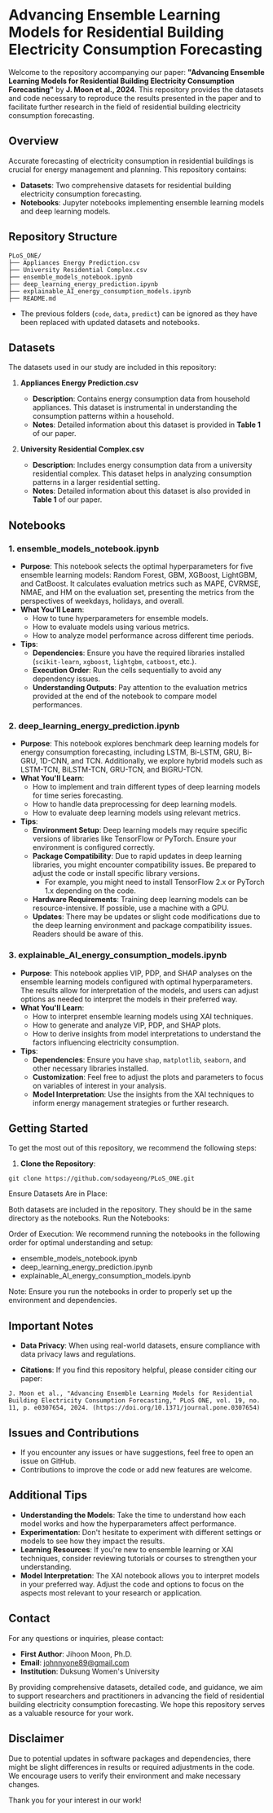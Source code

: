 # Advancing Ensemble Learning Models for Residential Building Electricity Consumption Forecasting

Welcome to the repository accompanying our paper: **"Advancing Ensemble Learning Models for Residential Building Electricity Consumption Forecasting"** by **J. Moon et al., 2024**. This repository provides the datasets and code necessary to reproduce the results presented in the paper and to facilitate further research in the field of residential building electricity consumption forecasting.

## Overview

Accurate forecasting of electricity consumption in residential buildings is crucial for energy management and planning. This repository contains:

- **Datasets**: Two comprehensive datasets for residential building electricity consumption forecasting.
- **Notebooks**: Jupyter notebooks implementing ensemble learning models and deep learning models.

## Repository Structure

```plaintext
PLoS_ONE/
├── Appliances Energy Prediction.csv
├── University Residential Complex.csv
├── ensemble_models_notebook.ipynb
├── deep_learning_energy_prediction.ipynb
├── explainable_AI_energy_consumption_models.ipynb
├── README.md
```

- The previous folders (`code`, `data`, `predict`) can be ignored as they have been replaced with updated datasets and notebooks.

## Datasets

The datasets used in our study are included in this repository:

1. **Appliances Energy Prediction.csv**
   - **Description**: Contains energy consumption data from household appliances. This dataset is instrumental in understanding the consumption patterns within a household.
   - **Notes**: Detailed information about this dataset is provided in **Table 1** of our paper.

2. **University Residential Complex.csv**
   - **Description**: Includes energy consumption data from a university residential complex. This dataset helps in analyzing consumption patterns in a larger residential setting.
   - **Notes**: Detailed information about this dataset is also provided in **Table 1** of our paper.

## Notebooks

### 1. ensemble_models_notebook.ipynb

- **Purpose**: This notebook selects the optimal hyperparameters for five ensemble learning models: Random Forest, GBM, XGBoost, LightGBM, and CatBoost. It calculates evaluation metrics such as MAPE, CVRMSE, NMAE, and HM on the evaluation set, presenting the metrics from the perspectives of weekdays, holidays, and overall.
- **What You'll Learn**:
  - How to tune hyperparameters for ensemble models.
  - How to evaluate models using various metrics.
  - How to analyze model performance across different time periods.
- **Tips**:
  - **Dependencies**: Ensure you have the required libraries installed (`scikit-learn`, `xgboost`, `lightgbm`, `catboost`, etc.).
  - **Execution Order**: Run the cells sequentially to avoid any dependency issues.
  - **Understanding Outputs**: Pay attention to the evaluation metrics provided at the end of the notebook to compare model performances.

### 2. deep_learning_energy_prediction.ipynb

- **Purpose**: This notebook explores benchmark deep learning models for energy consumption forecasting, including LSTM, Bi-LSTM, GRU, Bi-GRU, 1D-CNN, and TCN. Additionally, we explore hybrid models such as LSTM-TCN, BiLSTM-TCN, GRU-TCN, and BiGRU-TCN.
- **What You'll Learn**:
  - How to implement and train different types of deep learning models for time series forecasting.
  - How to handle data preprocessing for deep learning models.
  - How to evaluate deep learning models using relevant metrics.
- **Tips**:
  - **Environment Setup**: Deep learning models may require specific versions of libraries like TensorFlow or PyTorch. Ensure your environment is configured correctly.
  - **Package Compatibility**: Due to rapid updates in deep learning libraries, you might encounter compatibility issues. Be prepared to adjust the code or install specific library versions.
    - For example, you might need to install TensorFlow 2.x or PyTorch 1.x depending on the code.
  - **Hardware Requirements**: Training deep learning models can be resource-intensive. If possible, use a machine with a GPU.
  - **Updates**: There may be updates or slight code modifications due to the deep learning environment and package compatibility issues. Readers should be aware of this.

### 3. explainable_AI_energy_consumption_models.ipynb

- **Purpose**: This notebook applies VIP, PDP, and SHAP analyses on the ensemble learning models configured with optimal hyperparameters. The results allow for interpretation of the models, and users can adjust options as needed to interpret the models in their preferred way.
- **What You'll Learn**:
  - How to interpret ensemble learning models using XAI techniques.
  - How to generate and analyze VIP, PDP, and SHAP plots.
  - How to derive insights from model interpretations to understand the factors influencing electricity consumption.
- **Tips**:
  - **Dependencies**: Ensure you have `shap`, `matplotlib`, `seaborn`, and other necessary libraries installed.
  - **Customization**: Feel free to adjust the plots and parameters to focus on variables of interest in your analysis.
  - **Model Interpretation**: Use the insights from the XAI techniques to inform energy management strategies or further research.

## Getting Started

To get the most out of this repository, we recommend the following steps:

1. **Clone the Repository**:

```plaintext
git clone https://github.com/sodayeong/PLoS_ONE.git
```


Ensure Datasets Are in Place:

Both datasets are included in the repository. They should be in the same directory as the notebooks.
Run the Notebooks:

Order of Execution: We recommend running the notebooks in the following order for optimal understanding and setup:
- ensemble_models_notebook.ipynb
- deep_learning_energy_prediction.ipynb
- explainable_AI_energy_consumption_models.ipynb

Note: Ensure you run the notebooks in order to properly set up the environment and dependencies.

## Important Notes

- **Data Privacy**: When using real-world datasets, ensure compliance with data privacy laws and regulations.

- **Citations**: If you find this repository helpful, please consider citing our paper:

```plaintext
J. Moon et al., "Advancing Ensemble Learning Models for Residential Building Electricity Consumption Forecasting," PLoS ONE, vol. 19, no. 11, p. e0307654, 2024. (https://doi.org/10.1371/journal.pone.0307654)
```


## Issues and Contributions

- If you encounter any issues or have suggestions, feel free to open an issue on GitHub.
- Contributions to improve the code or add new features are welcome.

## Additional Tips

- **Understanding the Models**: Take the time to understand how each model works and how the hyperparameters affect performance.
- **Experimentation**: Don't hesitate to experiment with different settings or models to see how they impact the results.
- **Learning Resources**: If you're new to ensemble learning or XAI techniques, consider reviewing tutorials or courses to strengthen your understanding.
- **Model Interpretation**: The XAI notebook allows you to interpret models in your preferred way. Adjust the code and options to focus on the aspects most relevant to your research or application.

## Contact

For any questions or inquiries, please contact:

- **First Author**: Jihoon Moon, Ph.D.
- **Email**: johnnyone89@gmail.com
- **Institution**: Duksung Women's University

By providing comprehensive datasets, detailed code, and guidance, we aim to support researchers and practitioners in advancing the field of residential building electricity consumption forecasting. We hope this repository serves as a valuable resource for your work.

## Disclaimer

Due to potential updates in software packages and dependencies, there might be slight differences in results or required adjustments in the code. We encourage users to verify their environment and make necessary changes.

Thank you for your interest in our work!
